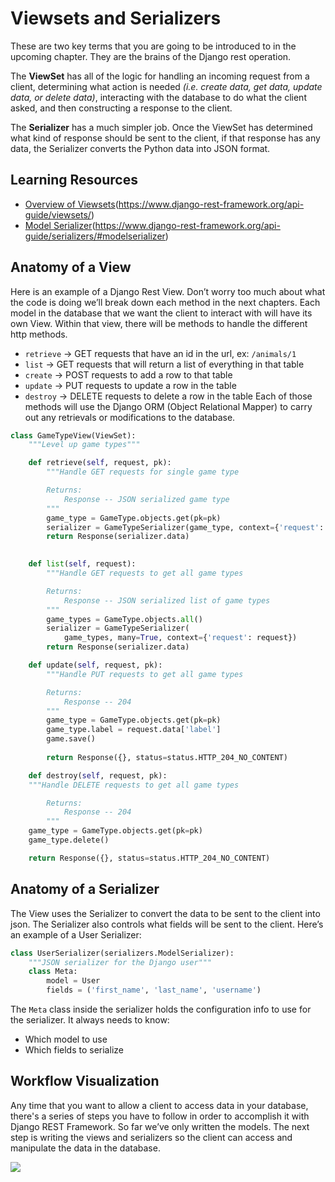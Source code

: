 # Viewsets and Serializers

These are two key terms that you are going to be introduced to in the upcoming chapter. They are the brains of the Django rest operation.

The **ViewSet** has all of the logic for handling an incoming request from a client, determining what action is needed _(i.e. create data, get data, update data, or delete data)_, interacting with the database to do what the client asked, and then constructing a response to the client.

The **Serializer** has a much simpler job. Once the ViewSet has determined what kind of response should be sent to the client, if that response has any data, the Serializer converts the Python data into JSON format.

## Learning Resources

* [Overview of Viewsets]()(https://www.django-rest-framework.org/api-guide/viewsets/)
* [Model Serializer]()(https://www.django-rest-framework.org/api-guide/serializers/#modelserializer)

## Anatomy of a View
Here is an example of a Django Rest View. Don’t worry too much about what the code is doing we’ll break down each method in the next chapters. Each model in the database that we want the client to interact with will have its own View. Within that view, there will be methods to handle the different http methods. 
- `retrieve` -\> GET requests that have an id in the url, ex: `/animals/1`
- `list` -\> GET requests that will return a list of everything in that table
- `create` -\> POST requests to add a row to that table
- `update` -\> PUT requests to update a row in the table
- `destroy` -\> DELETE requests to delete a row in the table
Each of those methods will use the Django ORM (Object Relational Mapper) to carry out any retrievals or modifications to the database.

```python
class GameTypeView(ViewSet):
    """Level up game types"""

    def retrieve(self, request, pk):
        """Handle GET requests for single game type

        Returns:
            Response -- JSON serialized game type
        """
        game_type = GameType.objects.get(pk=pk)
        serializer = GameTypeSerializer(game_type, context={'request': request})
        return Response(serializer.data)
        

    def list(self, request):
        """Handle GET requests to get all game types

        Returns:
            Response -- JSON serialized list of game types
        """
        game_types = GameType.objects.all()
        serializer = GameTypeSerializer(
            game_types, many=True, context={'request': request})
        return Response(serializer.data)

    def update(self, request, pk):
        """Handle PUT requests to get all game types

        Returns:
            Response -- 204
        """
        game_type = GameType.objects.get(pk=pk)
        game_type.label = request.data['label']
        game.save()
		
        return Response({}, status=status.HTTP_204_NO_CONTENT)

    def destroy(self, request, pk):
	"""Handle DELETE requests to get all game types

        Returns:
            Response -- 204
        """
	game_type = GameType.objects.get(pk=pk)
	game_type.delete()

	return Response({}, status=status.HTTP_204_NO_CONTENT)

```

## Anatomy of a Serializer
The View uses the Serializer to convert the data to be sent to the client into json. The Serializer also controls what fields will be sent to the client. Here’s an example of a User Serializer:
```python
class UserSerializer(serializers.ModelSerializer):
    """JSON serializer for the Django user"""
    class Meta:
        model = User
        fields = ('first_name', 'last_name', 'username')
```
The `Meta` class inside the serializer holds the configuration info to use for the serializer. It always needs to know:
- Which model to use
- Which fields to serialize

## Workflow Visualization

Any time that you want to allow a client to access data in your database, there's a series of steps you have to follow in order to accomplish it with Django REST Framework. So far we’ve only written the models. The next step is writing the views and serializers so the client can access and manipulate the data in the database.

![](./images/django-rest-process.png)




